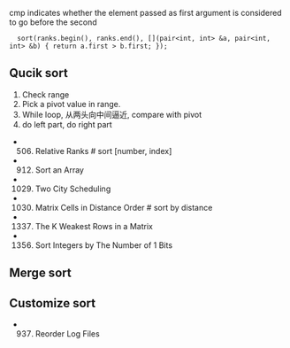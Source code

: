 cmp indicates whether the element passed as first argument is considered to go before the second 
```
  sort(ranks.begin(), ranks.end(), [](pair<int, int> &a, pair<int, int> &b) { return a.first > b.first; });
```

## Qucik sort
1. Check range
2. Pick a pivot value in range.
3. While loop, 从两头向中间逼近, compare with pivot
4. do left part, do right part



- 506. Relative Ranks         # sort [number, index]
- 912. Sort an Array
- 1029. Two City Scheduling
- 1030. Matrix Cells in Distance Order    # sort by distance
- 1337. The K Weakest Rows in a Matrix
- 1356. Sort Integers by The Number of 1 Bits


## Merge sort


## Customize sort
- 937. Reorder Log Files